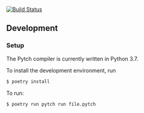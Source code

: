 [![Build Status](https://travis-ci.org/arxanas/pytch.svg?branch=master)](https://travis-ci.org/arxanas/pytch)

## Development

### Setup

The Pytch compiler is currently written in Python 3.7.

To install the development environment, run

```sh
$ poetry install
```

To run:

```sh
$ poetry run pytch run file.pytch
```
